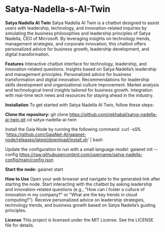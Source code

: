 # Satya-Nadella-s-AI-Twin
**Satya Nadella AI Twin**
Satya Nadella AI Twin is a chatbot designed to assist users with leadership, technology, and innovation-related inquiries by simulating the business philosophies and leadership principles of Satya Nadella, CEO of Microsoft. By leveraging insights on technology trends, management strategies, and corporate innovation, this chatbot offers personalized advice for business growth, leadership development, and digital transformation.

**Features**
Interactive chatbot interface for technology, leadership, and innovation-related questions.
Insights based on Satya Nadella’s leadership and management principles.
Personalized advice for business transformation and digital innovation.
Recommendations for leadership skills development and organizational culture improvement.
Market analysis and technological trend insights tailored for business growth.
Integration with real-time tech news and resources for staying ahead in the industry.

**Installation**
To get started with Satya Nadella AI Twin, follow these steps:

**Clone the repository:**
git clone https://github.com/rekhabal/satya-nadella-ai-twin.git
cd satya-nadella-ai-twin

Install the Gaia Node by running the following command:
curl -sSfL 'https://github.com/GaiaNet-AI/gaianet-node/releases/latest/download/install.sh' | bash

Update the configuration to run with a small language model:
gaianet init --config https://raw.githubusercontent.com/username/satya-nadella-config/main/config.json

**Start the node:**
gaianet start

**How to Use**
Open your web browser and navigate to the generated link after starting the node.
Start interacting with the chatbot by asking leadership and innovation-related questions (e.g., "How can I foster a culture of innovation in my company?" or "What are the key trends in cloud computing?").
Receive personalized advice on leadership strategies, technology trends, and business growth based on Satya Nadella’s guiding principles.

**License**
This project is licensed under the MIT License. See the LICENSE file for details.
